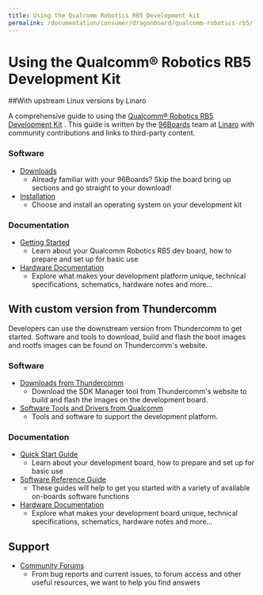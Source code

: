 ---title: Using the Qualcomm Robotics RB5 Development kitpermalink: /documentation/consumer/dragonboard/qualcomm-robotics-rb5/---# Using the Qualcomm® Robotics RB5 Development Kit ##With upstream Linux versions by LinaroA comprehensive guide to using the [Qualcomm® Robotics RB5 Development Kit](https://www.qualcomm.com/products/qualcomm-robotics-rb5-platform) . This guide is written by the [96Boards](https://www.96boards.org) team at [Linaro](http://www.linaro.org) with community contributions and links to third-party content.### Software- [Downloads](downloads/)   - Already familiar with your 96Boards? Skip the board bring up sections and go straight to your download!- [Installation](installation/)   - Choose and install an operating system on your development kit### Documentation- [Getting Started](getting-started/)   - Learn about your Qualcomm Robotics RB5 dev board, how to prepare and set up for basic use- [Hardware Documentation](https://developer.qualcomm.com/qualcomm-robotics-rb5-kit/hardware-reference-guide)   - Explore what makes your development platform unique, technical specifications, schematics, hardware notes and more...## With custom version from ThundercommDevelopers can use the downstream version from Thundercomm to get started. Software and tools to download, build and flash the boot images and rootfs images can be found on Thundercomm's website.### Software- [Downloads from Thundercomm](https://www.thundercomm.com/app_en/product/1590131656070623)   - Download the SDK Manager tool from Thundercomm's website to build and flash the images on the development board.- [Software Tools and Drivers from Qualcomm](https://www.qualcomm.com/products/qualcomm-robotics-rb5-platform/software)   - Tools and software to support the development platform.### Documentation- [Quick Start Guide](https://developer.qualcomm.com/qualcomm-robotics-rb5-kit/quick-start-guide)   - Learn about your development board, how to prepare and set up for basic use- [Software Reference Guide](https://developer.qualcomm.com/qualcomm-robotics-rb5-kit/software-reference-manual)   - These guides will help to get you started with a variety of available on-boards software functions- [Hardware Documentation](https://developer.qualcomm.com/qualcomm-robotics-rb5-kit/hardware-reference-guide)   - Explore what makes your development board unique, technical specifications, schematics, hardware notes and more...## Support- [Community Forums](https://developer.qualcomm.com/forums/hardware/robotics/qualcomm-robotics-rb5-kit)   - From bug reports and current issues, to forum access and other useful resources, we want to help you find answers